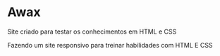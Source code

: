 # Awax
Site criado para testar os conhecimentos em HTML e CSS

Fazendo um site responsivo para treinar habilidades com HTML E CSS
